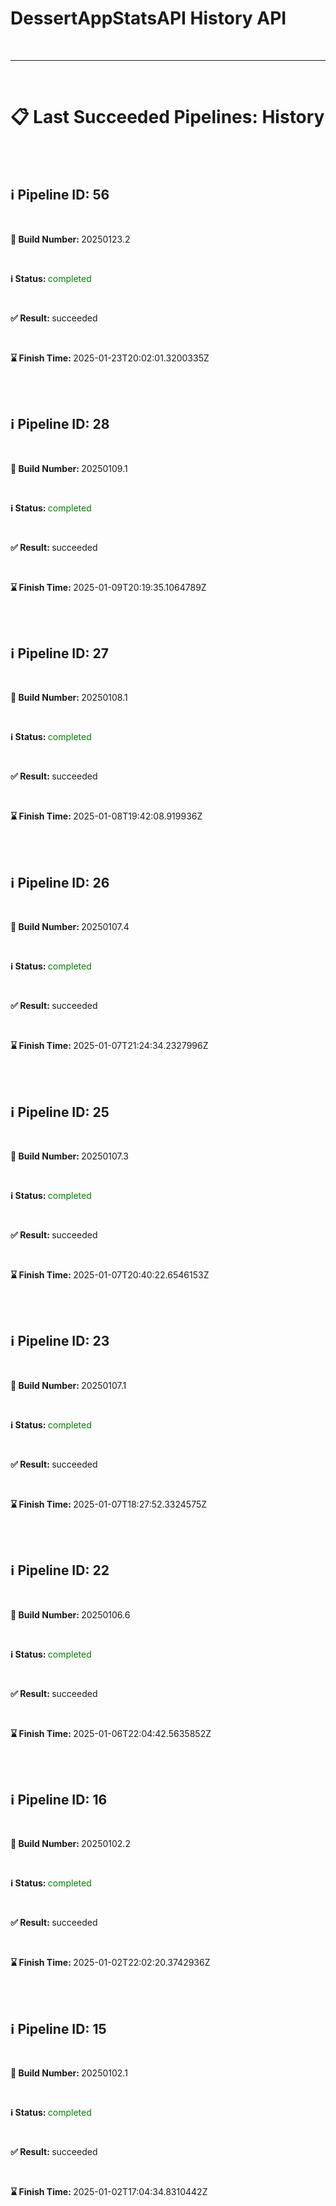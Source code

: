 # DessertAppStatsAPI History API

<br /><hr /><br /><h1>&#128203; Last Succeeded Pipelines: History</h1><br /><br /><h2>&#8505; Pipeline ID: 56</h2><br /><p><strong>&#128295; Build Number: </strong> 20250123.2</p><br /><p><strong>&#8505; Status: </strong><span style='color:green;'>completed</span></p><br /><p><strong>&#9989; Result: </strong> succeeded</p><br /><p><strong>&#8987; Finish Time: </strong> 2025-01-23T20:02:01.3200335Z</p><br /><br /><h2>&#8505; Pipeline ID: 28</h2><br /><p><strong>&#128295; Build Number: </strong> 20250109.1</p><br /><p><strong>&#8505; Status: </strong><span style='color:green;'>completed</span></p><br /><p><strong>&#9989; Result: </strong> succeeded</p><br /><p><strong>&#8987; Finish Time: </strong> 2025-01-09T20:19:35.1064789Z</p><br /><br /><h2>&#8505; Pipeline ID: 27</h2><br /><p><strong>&#128295; Build Number: </strong> 20250108.1</p><br /><p><strong>&#8505; Status: </strong><span style='color:green;'>completed</span></p><br /><p><strong>&#9989; Result: </strong> succeeded</p><br /><p><strong>&#8987; Finish Time: </strong> 2025-01-08T19:42:08.919936Z</p><br /><br /><h2>&#8505; Pipeline ID: 26</h2><br /><p><strong>&#128295; Build Number: </strong> 20250107.4</p><br /><p><strong>&#8505; Status: </strong><span style='color:green;'>completed</span></p><br /><p><strong>&#9989; Result: </strong> succeeded</p><br /><p><strong>&#8987; Finish Time: </strong> 2025-01-07T21:24:34.2327996Z</p><br /><br /><h2>&#8505; Pipeline ID: 25</h2><br /><p><strong>&#128295; Build Number: </strong> 20250107.3</p><br /><p><strong>&#8505; Status: </strong><span style='color:green;'>completed</span></p><br /><p><strong>&#9989; Result: </strong> succeeded</p><br /><p><strong>&#8987; Finish Time: </strong> 2025-01-07T20:40:22.6546153Z</p><br /><br /><h2>&#8505; Pipeline ID: 23</h2><br /><p><strong>&#128295; Build Number: </strong> 20250107.1</p><br /><p><strong>&#8505; Status: </strong><span style='color:green;'>completed</span></p><br /><p><strong>&#9989; Result: </strong> succeeded</p><br /><p><strong>&#8987; Finish Time: </strong> 2025-01-07T18:27:52.3324575Z</p><br /><br /><h2>&#8505; Pipeline ID: 22</h2><br /><p><strong>&#128295; Build Number: </strong> 20250106.6</p><br /><p><strong>&#8505; Status: </strong><span style='color:green;'>completed</span></p><br /><p><strong>&#9989; Result: </strong> succeeded</p><br /><p><strong>&#8987; Finish Time: </strong> 2025-01-06T22:04:42.5635852Z</p><br /><br /><h2>&#8505; Pipeline ID: 16</h2><br /><p><strong>&#128295; Build Number: </strong> 20250102.2</p><br /><p><strong>&#8505; Status: </strong><span style='color:green;'>completed</span></p><br /><p><strong>&#9989; Result: </strong> succeeded</p><br /><p><strong>&#8987; Finish Time: </strong> 2025-01-02T22:02:20.3742936Z</p><br /><br /><h2>&#8505; Pipeline ID: 15</h2><br /><p><strong>&#128295; Build Number: </strong> 20250102.1</p><br /><p><strong>&#8505; Status: </strong><span style='color:green;'>completed</span></p><br /><p><strong>&#9989; Result: </strong> succeeded</p><br /><p><strong>&#8987; Finish Time: </strong> 2025-01-02T17:04:34.8310442Z</p><br /><br />
